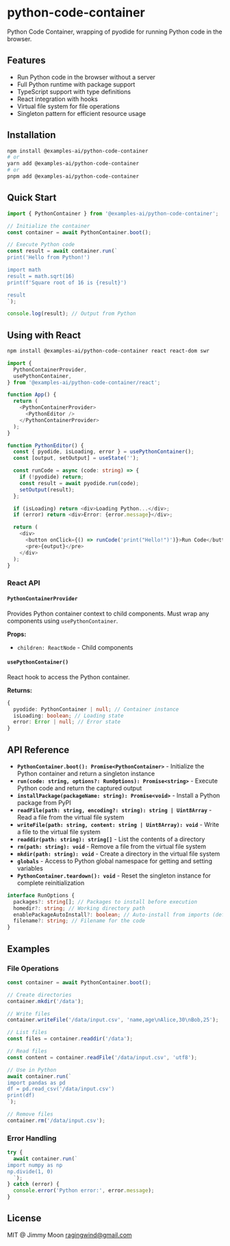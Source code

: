 # python-code-container

Python Code Container, wrapping of pyodide for running Python code in the browser.

## Features

- Run Python code in the browser without a server
- Full Python runtime with package support
- TypeScript support with type definitions
- React integration with hooks
- Virtual file system for file operations
- Singleton pattern for efficient resource usage

## Installation

```bash
npm install @examples-ai/python-code-container
# or
yarn add @examples-ai/python-code-container
# or
pnpm add @examples-ai/python-code-container
```

## Quick Start

```typescript
import { PythonContainer } from '@examples-ai/python-code-container';

// Initialize the container
const container = await PythonContainer.boot();

// Execute Python code
const result = await container.run(`
print('Hello from Python!')

import math
result = math.sqrt(16)
print(f'Square root of 16 is {result}')

result
`);

console.log(result); // Output from Python
```

## Using with React

```bash
npm install @examples-ai/python-code-container react react-dom swr
```

```typescript
import {
  PythonContainerProvider,
  usePythonContainer,
} from '@examples-ai/python-code-container/react';

function App() {
  return (
    <PythonContainerProvider>
      <PythonEditor />
    </PythonContainerProvider>
  );
}

function PythonEditor() {
  const { pyodide, isLoading, error } = usePythonContainer();
  const [output, setOutput] = useState('');

  const runCode = async (code: string) => {
    if (!pyodide) return;
    const result = await pyodide.run(code);
    setOutput(result);
  };

  if (isLoading) return <div>Loading Python...</div>;
  if (error) return <div>Error: {error.message}</div>;

  return (
    <div>
      <button onClick={() => runCode('print("Hello!")')}>Run Code</button>
      <pre>{output}</pre>
    </div>
  );
}
```

### React API

#### `PythonContainerProvider`

Provides Python container context to child components. Must wrap any components using `usePythonContainer`.

**Props:**

- `children: ReactNode` - Child components

#### `usePythonContainer()`

React hook to access the Python container.

**Returns:**

```typescript
{
  pyodide: PythonContainer | null; // Container instance
  isLoading: boolean; // Loading state
  error: Error | null; // Error state
}
```

## API Reference

- **`PythonContainer.boot(): Promise<PythonContainer>`** - Initialize the Python container and return a singleton instance
- **`run(code: string, options?: RunOptions): Promise<string>`** - Execute Python code and return the captured output
- **`installPackage(packageName: string): Promise<void>`** - Install a Python package from PyPI
- **`readFile(path: string, encoding?: string): string | Uint8Array`** - Read a file from the virtual file system
- **`writeFile(path: string, content: string | Uint8Array): void`** - Write a file to the virtual file system
- **`readdir(path: string): string[]`** - List the contents of a directory
- **`rm(path: string): void`** - Remove a file from the virtual file system
- **`mkdir(path: string): void`** - Create a directory in the virtual file system
- **`globals`** - Access to Python global namespace for getting and setting variables
- **`PythonContainer.teardown(): void`** - Reset the singleton instance for complete reinitialization

```typescript
interface RunOptions {
  packages?: string[]; // Packages to install before execution
  homedir?: string; // Working directory path
  enablePackageAutoInstall?: boolean; // Auto-install from imports (default: true)
  filename?: string; // Filename for the code
}
```

## Examples

### File Operations

```typescript
const container = await PythonContainer.boot();

// Create directories
container.mkdir('/data');

// Write files
container.writeFile('/data/input.csv', 'name,age\nAlice,30\nBob,25');

// List files
const files = container.readdir('/data');

// Read files
const content = container.readFile('/data/input.csv', 'utf8');

// Use in Python
await container.run(`
import pandas as pd
df = pd.read_csv('/data/input.csv')
print(df)
`);

// Remove files
container.rm('/data/input.csv');
```

### Error Handling

```typescript
try {
  await container.run(`
import numpy as np
np.divide(1, 0)
  `);
} catch (error) {
  console.error('Python error:', error.message);
}
```

## License

MIT @ Jimmy Moon <ragingwind@gmail.com>
